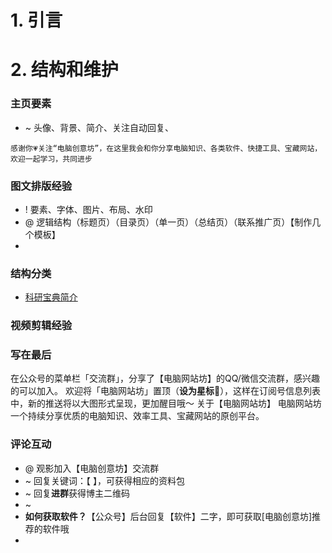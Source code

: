# 1. 引言


# 2. 结构和维护
### 主页要素
- ~ 头像、背景、简介、关注自动回复、

```
感谢你💗关注“电脑创意坊”，在这里我会和你分享电脑知识、各类软件、快捷工具、宝藏网站，欢迎一起学习，共同进步
```
### 图文排版经验
- ! 要素、字体、图片、布局、水印 
- @ 逻辑结构（标题页）（目录页）（单一页）（总结页）（联系推广页）【制作几个模板】
- 
### 结构分类


-  [科研宝典简介](https://mp.weixin.qq.com/s/GkoCR23hU3uyUNGyN0QylQ) 
### 视频剪辑经验

### 写在最后
在公众号的菜单栏「交流群」，分享了【电脑网站坊】的QQ/微信交流群，感兴趣的可以加入。
欢迎将「电脑网站坊」置顶（**设为星标**🌟），这样在订阅号信息列表中，新的推送将以大图形式呈现，更加醒目哦～
关于【电脑网站坊】
电脑网站坊一个持续分享优质的电脑知识、效率工具、宝藏网站的原创平台。
### 评论互动
- @ 观影加入【电脑创意坊】交流群
- ~ 回复关键词：【  】，可获得相应的资料包
- ~ 回复**进群**获得博主二维码
- ~ 
- **如何获取软件？**【公众号】后台回复【软件】二字，即可获取[电脑创意坊]推荐的软件哦
- 